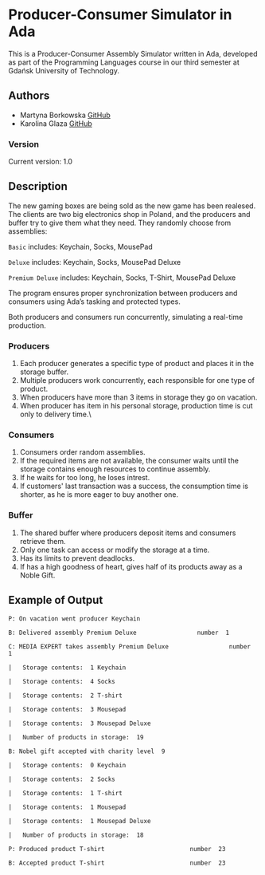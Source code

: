 # Producer-Consumer Simulator in Ada
This is a Producer-Consumer Assembly Simulator written in Ada, developed as part of the Programming Languages course in our third semester at Gdańsk University of Technology.

## Authors
- Martyna Borkowska [GitHub](https://github.com/martynkaqhe)
- Karolina Glaza [GitHub](https://github.com/kequel)

### Version
Current version: 1.0

## Description
The new gaming boxes are being sold as the new game has been realesed. The clients are two big electronics shop in Poland, and the producers and buffer try to give them what they need. They randomly choose from assemblies:

`Basic` includes: Keychain, Socks, MousePad

`Deluxe` includes: Keychain, Socks, MousePad Deluxe

`Premium Deluxe` includes: Keychain, Socks, T-Shirt, MousePad Deluxe

The program ensures proper synchronization between producers and consumers using Ada’s tasking and protected types.

Both producers and consumers run concurrently, simulating a real-time production.

### Producers
1) Each producer generates a specific type of product and places it in the storage buffer.
2) Multiple producers work concurrently, each responsible for one type of product.
3) When producers have more than 3 items in storage they go on vacation.
4) When producer has item in his personal storage, production time is cut only to delivery time.\
   
### Consumers
1) Consumers order random assemblies.
2) If the required items are not available, the consumer waits until the storage contains enough resources to continue assembly.
3) If he waits for too long, he loses intrest.
4) If customers' last transaction was a success, the consumption time is shorter, as he is more eager to buy another one.
   
### Buffer
1) The shared buffer where producers deposit items and consumers retrieve them.
2) Only one task can access or modify the storage at a time.
3) Has its limits to prevent deadlocks.
4) If has a high goodness of heart, gives half of its products away as a Noble Gift.

## Example of Output 
`P: On vacation went producer Keychain`                      

`B: Delivered assembly Premium Deluxe                 number  1`

`C: MEDIA EXPERT takes assembly Premium Deluxe                 number  1`

`|   Storage contents:  1 Keychain `                     

`|   Storage contents:  4 Socks    `                     

`|   Storage contents:  2 T-shirt    `                   

`|   Storage contents:  3 Mousepad  `                    

`|   Storage contents:  3 Mousepad Deluxe     `          

`|   Number of products in storage:  19`

`B: Nobel gift accepted with charity level  9`

`|   Storage contents:  0 Keychain    `                  

`|   Storage contents:  2 Socks     `                    

`|   Storage contents:  1 T-shirt   `                    

`|   Storage contents:  1 Mousepad  `                    

`|   Storage contents:  1 Mousepad Deluxe  `             

`|   Number of products in storage:  18`

`P: Produced product T-shirt                        number  23`

`B: Accepted product T-shirt                        number  23`
